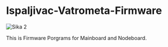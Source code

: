 # Ispaljivac-Vatrometa-Firmware

![Sika 2](https://github.com/DzoniCodec06/Ispaljivac-Vatrometa-Firmware/assets/60019990/bbe1aa64-d8c7-4f5b-bcf0-f57852d80762)

This is Firmware Porgrams for Mainboard and Nodeboard.

